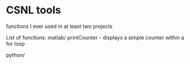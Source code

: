 # CSNL tools
functions I ever used in at least two projects

List of functions:
matlab/
printCounter - displays a simple counter within a for loop

python/
